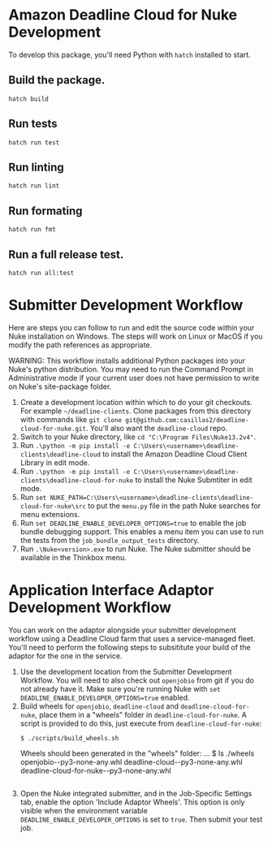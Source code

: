 # Amazon Deadline Cloud for Nuke Development

To develop this package, you'll need Python with `hatch` installed to start.

## Build the package.
```
hatch build
```

## Run tests
```
hatch run test
```

## Run linting
```
hatch run lint
```

## Run formating
```
hatch run fmt
```

## Run a full release test.
```
hatch run all:test
```

# Submitter Development Workflow

Here are steps you can follow to run and edit the source code within your Nuke installation on Windows. The steps
will work on Linux or MacOS if you modify the path references as appropriate.

WARNING: This workflow installs additional Python packages into your Nuke's python distribution. You may need to 
run the Command Prompt in Administrative mode if your current user does not have permission to write on Nuke's
site-package folder.

1. Create a development location within which to do your git checkouts. For example `~/deadline-clients`.
   Clone packages from this directory with commands like
   `git clone git@github.com:casillas2/deadline-cloud-for-nuke.git`. You'll also want the `deadline-cloud` repo.
2. Switch to your Nuke directory, like `cd "C:\Program Files\Nuke13.2v4"`.
3. Run `.\python -m pip install -e C:\Users\<username>\deadline-clients\deadline-cloud` to install the Amazon Deadline Cloud Client
   Library in edit mode.
4. Run `.\python -m pip install -e C:\Users\<username>\deadline-clients\deadline-cloud-for-nuke` to install the Nuke Submtiter
   in edit mode.
6. Run `set NUKE_PATH=C:\Users\<username>\deadline-clients\deadline-cloud-for-nuke\src` to put the `menu.py`
   file in the path Nuke searches for menu extensions.
7. Run `set DEADLINE_ENABLE_DEVELOPER_OPTIONS=true` to enable the job bundle debugging support.
   This enables a menu item you can use to run the tests from the `job_bundle_output_tests` directory.
8. Run `.\Nuke<version>.exe` to run Nuke. The Nuke submitter should be available in the Thinkbox menu.

# Application Interface Adaptor Development Workflow

You can work on the adaptor alongside your submitter development workflow using a Deadline Cloud
farm that uses a service-managed fleet. You'll need to perform the following steps to subsititute
your build of the adaptor for the one in the service.

1. Use the development location from the Submitter Development Workflow.
   You will need to also check out `openjobio` from git if you do
   not already have it. Make sure you're running Nuke with `set DEADLINE_ENABLE_DEVELOPER_OPTIONS=true`
   enabled.
2. Build wheels for `openjobio`, `deadline-cloud` and `deadline-cloud-for-nuke`, place them in a "wheels"
   folder in `deadline-cloud-for-nuke`. A script is provided to do this, just execute from `deadline-cloud-for-nuke`:
   ```
   $ ./scripts/build_wheels.sh
   ```
   Wheels should been generated in the "wheels" folder:
   ...
   $ ls ./wheels
   openjobio-<version>-py3-none-any.whl
   deadline-cloud-<version>-py3-none-any.whl
   deadline-cloud-for-nuke-<version>-py3-none-any.whl
   ```
3. Open the Nuke integrated submitter, and in the Job-Specific Settings tab, enable the option 'Include Adaptor Wheels'. This
   option is only visible when the environment variable `DEADLINE_ENABLE_DEVELOPER_OPTIONS` is set to `true`.
   Then submit your test job.
